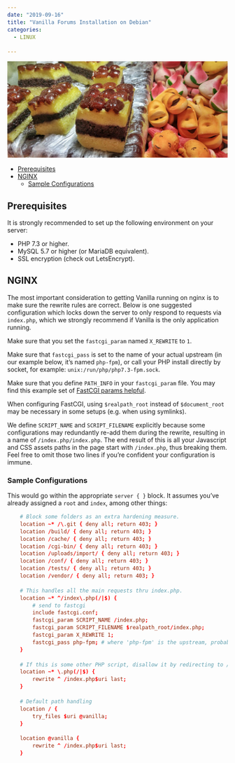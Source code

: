 ```yaml
---
date: "2019-09-16"
title: "Vanilla Forums Installation on Debian"
categories:
  - LINUX

---
```


![Katmandu, Nepal](./photo-kt456d_645dhfh6dgjkhg4_d.jpg)

<!-- TOC -->

- [Prerequisites](#prerequisites)
- [NGINX](#nginx)
  - [Sample Configurations](#sample-configurations)

<!-- /TOC -->


## Prerequisites 

It is strongly recommended to set up the following environment on your server:

* PHP 7.3 or higher.
* MySQL 5.7 or higher (or MariaDB equivalent).
* SSL encryption (check out LetsEncrypt).


## NGINX

The most important consideration to getting Vanilla running on nginx is to make sure the rewrite rules are correct. Below is one suggested configuration which locks down the server to only respond to requests via `index.php`, which we strongly recommend if Vanilla is the only application running.

Make sure that you set the `fastcgi_param` named `X_REWRITE` to `1`.

Make sure that `fastcgi_pass` is set to the name of your actual upstream (in our example below, it’s named `php-fpm`), or call your PHP install directly by socket, for example: `unix:/run/php/php7.3-fpm.sock`.

Make sure that you define `PATH_INFO` in your `fastcgi_param` file. You may find this example set of [FastCGI params helpful](https://www.nginx.com/resources/wiki/start/topics/examples/phpfcgi/).

When configuring FastCGI, using `$realpath_root` instead of `$document_root` may be necessary in some setups (e.g. when using symlinks).

We define `SCRIPT_NAME` and `SCRIPT_FILENAME` explicitly because some configurations may redundantly re-add them during the rewrite, resulting in a name of `/index.php/index.php`. The end result of this is all your Javascript and CSS assets paths in the page start with `/index.php`, thus breaking them. Feel free to omit those two lines if you’re confident your configuration is immune.


### Sample Configurations

This would go within the appropriate `server { }` block. It assumes you’ve already assigned a `root` and `index`, among other things:


```conf
    # Block some folders as an extra hardening measure.
    location ~* /\.git { deny all; return 403; }
    location /build/ { deny all; return 403; }
    location /cache/ { deny all; return 403; }
    location /cgi-bin/ { deny all; return 403; }
    location /uploads/import/ { deny all; return 403; }
    location /conf/ { deny all; return 403; }
    location /tests/ { deny all; return 403; }
    location /vendor/ { deny all; return 403; }

    # This handles all the main requests thru index.php.
    location ~* ^/index\.php(/|$) {
        # send to fastcgi
        include fastcgi.conf;
        fastcgi_param SCRIPT_NAME /index.php;
        fastcgi_param SCRIPT_FILENAME $realpath_root/index.php;
        fastcgi_param X_REWRITE 1;
        fastcgi_pass php-fpm; # where 'php-fpm' is the upstream, probably defined in nginx.conf 
    }

    # If this is some other PHP script, disallow it by redirecting to /index.php
    location ~* \.php(/|$) {
        rewrite ^ /index.php$uri last;
    }

    # Default path handling
    location / {
        try_files $uri @vanilla;
    }
    
    location @vanilla {
        rewrite ^ /index.php$uri last;
    }
```